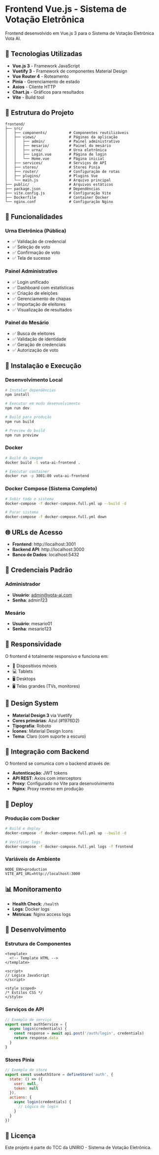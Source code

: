 # Frontend Vue.js - Sistema de Votação Eletrônica

Frontend desenvolvido em Vue.js 3 para o Sistema de Votação Eletrônica Vota AI.

## 🚀 Tecnologias Utilizadas

- **Vue.js 3** - Framework JavaScript
- **Vuetify 3** - Framework de componentes Material Design
- **Vue Router 4** - Roteamento
- **Pinia** - Gerenciamento de estado
- **Axios** - Cliente HTTP
- **Chart.js** - Gráficos para resultados
- **Vite** - Build tool

## 📁 Estrutura do Projeto

```
frontend/
├── src/
│   ├── components/          # Componentes reutilizáveis
│   ├── views/               # Páginas da aplicação
│   │   ├── admin/           # Painel administrativo
│   │   ├── mesario/         # Painel do mesário
│   │   ├── urna/            # Urna eletrônica
│   │   ├── Login.vue        # Página de login
│   │   └── Home.vue         # Página inicial
│   ├── services/            # Serviços de API
│   ├── stores/              # Stores Pinia
│   ├── router/              # Configuração de rotas
│   ├── plugins/             # Plugins Vue
│   └── main.js              # Arquivo principal
├── public/                  # Arquivos estáticos
├── package.json             # Dependências
├── vite.config.js           # Configuração Vite
├── Dockerfile               # Container Docker
└── nginx.conf               # Configuração Nginx
```

## 🎯 Funcionalidades

### Urna Eletrônica (Pública)
- ✅ Validação de credencial
- ✅ Seleção de voto
- ✅ Confirmação de voto
- ✅ Tela de sucesso

### Painel Administrativo
- ✅ Login unificado
- ✅ Dashboard com estatísticas
- ✅ Criação de eleições
- ✅ Gerenciamento de chapas
- ✅ Importação de eleitores
- ✅ Visualização de resultados

### Painel do Mesário
- ✅ Busca de eleitores
- ✅ Validação de identidade
- ✅ Geração de credenciais
- ✅ Autorização de voto

## 🔧 Instalação e Execução

### Desenvolvimento Local

```bash
# Instalar dependências
npm install

# Executar em modo desenvolvimento
npm run dev

# Build para produção
npm run build

# Preview do build
npm run preview
```

### Docker

```bash
# Build da imagem
docker build -t vota-ai-frontend .

# Executar container
docker run -p 3001:80 vota-ai-frontend
```

### Docker Compose (Sistema Completo)

```bash
# Subir todo o sistema
docker-compose -f docker-compose.full.yml up --build -d

# Parar sistema
docker-compose -f docker-compose.full.yml down
```

## 🌐 URLs de Acesso

- **Frontend**: http://localhost:3001
- **Backend API**: http://localhost:3000
- **Banco de Dados**: localhost:5432

## 🔐 Credenciais Padrão

### Administrador
- **Usuário**: admin@vota-ai.com
- **Senha**: admin123

### Mesário
- **Usuário**: mesario01
- **Senha**: mesario123

## 📱 Responsividade

O frontend é totalmente responsivo e funciona em:
- 📱 Dispositivos móveis
- 💻 Tablets
- 🖥️ Desktops
- 🖥️ Telas grandes (TVs, monitores)

## 🎨 Design System

- **Material Design 3** via Vuetify
- **Cores primárias**: Azul (#1976D2)
- **Tipografia**: Roboto
- **Ícones**: Material Design Icons
- **Tema**: Claro (com suporte a escuro)

## 🔌 Integração com Backend

O frontend se comunica com o backend através de:

- **Autenticação**: JWT tokens
- **API REST**: Axios com interceptors
- **Proxy**: Configurado no Vite para desenvolvimento
- **Nginx**: Proxy reverso em produção

## 🚀 Deploy

### Produção com Docker

```bash
# Build e deploy
docker-compose -f docker-compose.full.yml up --build -d

# Verificar logs
docker-compose -f docker-compose.full.yml logs -f frontend
```

### Variáveis de Ambiente

```env
NODE_ENV=production
VITE_API_URL=http://localhost:3000
```

## 📊 Monitoramento

- **Health Check**: `/health`
- **Logs**: Docker logs
- **Métricas**: Nginx access logs

## 🔧 Desenvolvimento

### Estrutura de Componentes

```vue
<template>
  <!-- Template HTML -->
</template>

<script>
// Lógica JavaScript
</script>

<style scoped>
/* Estilos CSS */
</style>
```

### Serviços de API

```javascript
// Exemplo de serviço
export const authService = {
  async login(credentials) {
    const response = await api.post('/auth/login', credentials)
    return response.data
  }
}
```

### Stores Pinia

```javascript
// Exemplo de store
export const useAuthStore = defineStore('auth', {
  state: () => ({
    user: null,
    token: null
  }),
  actions: {
    async login(credentials) {
      // Lógica de login
    }
  }
})
```

## 📝 Licença

Este projeto é parte do TCC da UNIRIO - Sistema de Votação Eletrônica.
